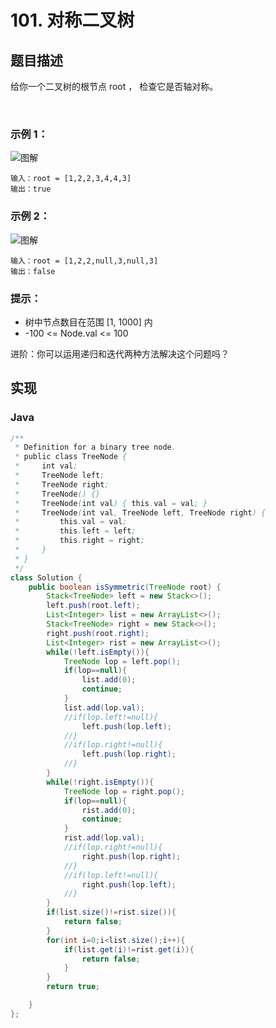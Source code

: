 # 101. 对称二叉树

## 题目描述
给你一个二叉树的根节点 root ， 检查它是否轴对称。

 

### 示例 1：
![图解](https://assets.leetcode.com/uploads/2021/02/19/symtree1.jpg)
```
输入：root = [1,2,2,3,4,4,3]
输出：true
```
### 示例 2：
![图解](https://assets.leetcode.com/uploads/2021/02/19/symtree2.jpg)
```
输入：root = [1,2,2,null,3,null,3]
输出：false
```


### 提示：

 - 树中节点数目在范围 [1, 1000] 内
 - -100 <= Node.val <= 100


进阶：你可以运用递归和迭代两种方法解决这个问题吗？




## 实现
### Java
```Java
/**
 * Definition for a binary tree node.
 * public class TreeNode {
 *     int val;
 *     TreeNode left;
 *     TreeNode right;
 *     TreeNode() {}
 *     TreeNode(int val) { this.val = val; }
 *     TreeNode(int val, TreeNode left, TreeNode right) {
 *         this.val = val;
 *         this.left = left;
 *         this.right = right;
 *     }
 * }
 */
class Solution {
    public boolean isSymmetric(TreeNode root) {
        Stack<TreeNode> left = new Stack<>();
        left.push(root.left);
        List<Integer> list = new ArrayList<>();
        Stack<TreeNode> right = new Stack<>();
        right.push(root.right);
        List<Integer> rist = new ArrayList<>();
        while(!left.isEmpty()){
            TreeNode lop = left.pop();
            if(lop==null){
                list.add(0);
                continue;
            }
            list.add(lop.val);
            //if(lop.left!=null){
                left.push(lop.left);
            //}
            //if(lop.right!=null){
                left.push(lop.right);
            //}
        }
        while(!right.isEmpty()){
            TreeNode lop = right.pop();
            if(lop==null){
                rist.add(0);
                continue;
            }
            rist.add(lop.val);
            //if(lop.right!=null){
                right.push(lop.right);
            //}
            //if(lop.left!=null){
                right.push(lop.left);
            //}
        }
        if(list.size()!=rist.size()){
            return false;
        }
        for(int i=0;i<list.size();i++){
            if(list.get(i)!=rist.get(i)){
                return false;
            }
        }
        return true;

    }
};
```
